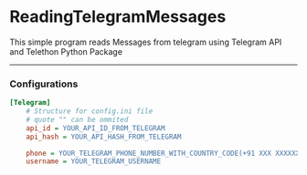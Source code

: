 # ReadingTelegramMessages
This simple program reads Messages from telegram using Telegram API and Telethon Python Package
_____________________________________________________
### Configurations
````ini
[Telegram]
    # Structure for config.ini file
    # quote "" can be ommited
    api_id = YOUR_API_ID_FROM_TELEGRAM
    api_hash = YOUR_API_HASH_FROM_TELEGRAM

    phone = YOUR_TELEGRAM_PHONE_NUMBER_WITH_COUNTRY_CODE(+91 XXX XXXXXXX)
    username = YOUR_TELEGRAM_USERNAME
````
